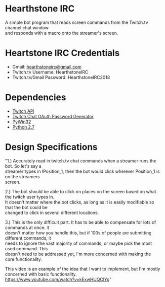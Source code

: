 # Hearthstone IRC  
A simple bot program that reads screen commands from the Twitch.tv channel chat window  
and responds with a macro onto the streamer's screen.  

# Heartstone IRC Credentials  
- Gmail: hearthstoneirc@gmail.com
- Twitch.tv Username: HearthstoneIRC
- Twitch.tv/Gmail Password: HearthstoneIRC2018

# Dependencies
- [Twitch API](https://dev.twitch.tv/api)
- [Twitch Chat OAuth Password Generator](https://twitchapps.com/tmi/)
- [PyWin32](https://sourceforge.net/projects/pywin32/)
- [Python 2.7](https://www.python.org/download/releases/2.7/)

# Design Specifications
"1.) Accurately read in twitch.tv chat commands when a streamer runs the bot. So let's say a  
streamer types in !Position_1, then the bot would click wherever Position_1 is on the streamers   
screen.  

2.) The bot should be able to click on places on the screen based on what the twitch user types in.  
It doesn't matter where the bot clicks, as long as it is easily modifiable so that the bot could be  
changed to click in several different locations.  

3.) This is the only difficult part. It has to be able to compensate for lots of commands at once. It   
doesn't matter how you handle this, but if 100s of people are submitting different commands, it  
needs to ignore the vast majority of commands, or maybe pick the most used command. This  
doesn't need to be addressed yet, I'm more concerned with making the core functionality.  

This video is an example of the idea that I want to implement, but I'm mostly concerned with basic functionality.  
https://www.youtube.com/watch?v=kExwHUQClYg"
